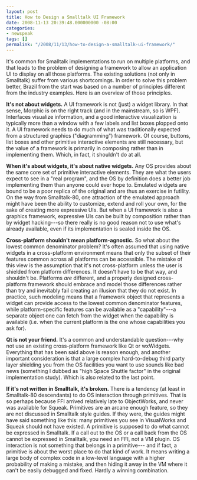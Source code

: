 ```yaml
---
layout: post
title: How to Design a Smalltalk UI Framework
date: 2008-11-13 20:39:48.000000000 -08:00
categories:
- newspeak
tags: []
permalink: "/2008/11/13/how-to-design-a-smalltalk-ui-framework/"
---
```

<p>It's common for Smalltalk implementations to run on multiple platforms, and that leads to the problem of designing a framework to allow an application UI to display on all those platforms. The existing solutions (not only in Smalltalk) suffer from various shortcomings. In order to solve this problem better, Brazil from the start was based on a number of principles different from the industry examples. Here is an overview of those principles.</p>
<p><strong>It's not about widgets.</strong> A UI framework is not (just) a widget library. In that sense, Morphic is on the right track (and in the mainstream, so is WPF). Interfaces visualize information, and a good interactive visualization is typically more than a window with a few labels and list boxes plopped onto it.  A UI framework needs to do much of what was traditionally expected from a structured graphics ("diagramming") framework. Of course, buttons, list boxes and other primitive interactive elements are still necessary, but the value of a framework is primarily in composing rather than in implementing them. Which, in fact, it shouldn't do at all.</p>
<p><strong>When it's about widgets, it's about native widgets.</strong> Any OS provides about the same core set of primitive interactive elements. They are what the users expect to see in a "real program", and the OS by definition does a better job implementing them than anyone could ever hope to. Emulated widgets are bound to be a poor replica of the original and are thus an exercise in futility. On the way from Smalltalk-80, one attraction of the emulated approach might have been the ability to customize, extend and roll your own, for the sake of creating more expressive UIs. But when a UI framework is also a graphics framework, expressive UIs can be built by composition rather than by widget hacking---so there really is no good reason not to use what's already available, even if its implementation is sealed inside the OS.</p>
<p><strong>Cross-platform shouldn't mean platform-agnostic.</strong> So what about the lowest common denominator problem? It's often assumed that using native widgets in a cross-platform environment means that only the subset of their features common across all platforms can be accessible. The mistake of this view is the assumption that it's not cross-platform unless the user is shielded from platform differences. It doesn't have to be that way, and shouldn't be. Platforms <em>are</em> different, and a properly designed cross-platform framework should embrace and model those differences rather than try and inevitably fail creating an illusion that they do not exist. In practice, such modeling means that a framework object that represents a widget can provide access to the lowest common denominator features, while platform-specific features can be available as a "capability"---a separate object one can fetch from the widget when the capability is available (i.e. when the current platform is the one whose capabilities you ask for).</p>
<p><strong>Qt is not your friend.</strong> It's a common and understandable question---why not use an existing cross-platform framework like Qt or wxWidgets. Everything that has been said above is reason enough, and another important consideration is that a large complex hard-to-debug third party layer shielding you from the OS facilities you want to use sounds like bad news (something I dubbed as  "high Space Shuttle factor" in the original implementation study). Which is also related to the last point.</p>
<p><strong>If it's not written in Smalltalk, it's broken.</strong> There is a tendency (at least in Smalltalk-80 descendants) to do OS interaction through primitives. That is so perhaps because FFI arrived relatively late to ObjectWorks, and never was available for Squeak. Primitives are an arcane enough feature, so they are not discussed in Smalltalk style guides. If they were, the guides might have said something like this: many primitives you see in VisualWorks and Squeak should not have existed. A primitive is supposed to do what cannot be expressed in Smalltalk. If a call out to the OS or a call back from the OS cannot be expressed in Smalltalk, you need an FFI, not a VM plugin. OS interaction is not something that belongs in a primitive---
and if fact, a primitive is about the worst place to do that kind of work. It means writing a large body of complex code in a low-level language with a higher probability of making a mistake, and then hiding it away in the VM where it can't be easily debugged and fixed. Hardly a winning combination.

